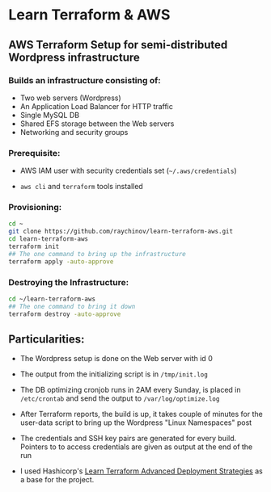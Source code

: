 # Learn Terraform & AWS

## AWS Terraform Setup for semi-distributed Wordpress infrastructure

### Builds an infrastructure consisting of:

- Two web servers (Wordpress)
- An Application Load Balancer for HTTP traffic
- Single MySQL DB
- Shared EFS storage between the Web servers
- Networking and security groups

### Prerequisite:

- AWS IAM user with security credentials  set (`~/.aws/credentials`)

- `aws cli` and `terraform` tools installed

### 

### Provisioning:

```bash
cd ~
git clone https://github.com/raychinov/learn-terraform-aws.git
cd learn-terraform-aws
terraform init
## The one command to bring up the infrastructure
terraform apply -auto-approve
```



### Destroying the Infrastructure:

```bash
cd ~/learn-terraform-aws
## The one command to bring it down
terraform destroy -auto-approve
```



## Particularities:

- The Wordpress setup is done on the Web  server with id 0

- The output from the initializing script is in `/tmp/init.log`

- The DB optimizing cronjob runs in 2AM every Sunday, is placed in `/etc/crontab` and send the output to `/var/log/optimize.log`

- After Terraform reports, the build is up, it takes couple of minutes for the user-data script to bring up the Wordpress "Linux Namespaces" post

- The credentials and SSH key pairs are generated for every build. Pointers to to access credentials are given as output at the end of the run

- I used Hashicorp's [Learn Terraform Advanced Deployment Strategies](https://learn.hashicorp.com/tutorials/terraform/blue-green-canary-tests-deployments) as a base for the project.
